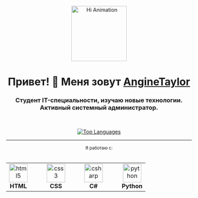 <p align="center">
  <img src="https://github.com/blackcater/blackcater/raw/main/images/Hi.gif"  alt="Hi Animation" width="150" />
</p>

<h1 align="center">Привет! 👋 Меня зовут <a href="https://daniilshat.ru"  target="_blank">AngineTaylor</a></h1>
<h3 align="center">Студент IT-специальности, изучаю новые технологии. Активный системный администратор.</h3>

<br />

<!-- Top Languages -->
<p align="center">
  <a href="https://github.com/anuraghazra/github-readme-stats">    
    <img src="https://github-readme-stats.vercel.app/api/top-langs/?username=anuraghazra&layout=compact" alt="Top Languages" />
  </a>
</p>

---

<div align="center">
  <sub>Я работаю с:</sub>
  <br><br>
  <table>
    <tr>
      <td align="center">
        <a href="https://developer.mozilla.org/ru/docs/Web/HTML"  target="_blank">
          <img src="https://cdn.jsdelivr.net/gh/devicons/devicon/icons/html5/html5-original.svg"  alt="html5" width="50" height="50" />
        </a>
        <br>
        <b>HTML</b>
      </td>
      <td width="20"></td>
      <td align="center">
        <a href="https://developer.mozilla.org/ru/docs/Web/CSS"  target="_blank">
          <img src="https://cdn.jsdelivr.net/gh/devicons/devicon/icons/css3/css3-original.svg"  alt="css3" width="50" height="50" />
        </a>
        <br>
        <b>CSS</b>
      </td>
      <td width="20"></td>
      <td align="center">
        <a href="https://dotnet.microsoft.com/languages/csharp"  target="_blank">
          <img src="https://cdn.jsdelivr.net/gh/devicons/devicon/icons/csharp/csharp-original.svg"  alt="csharp" width="50" height="50" />
        </a>
        <br>
        <b>C#</b>
      </td>
      <td width="20"></td>
      <td align="center">
        <a href="https://www.python.org"  target="_blank">
          <img src="https://cdn.jsdelivr.net/gh/devicons/devicon/icons/python/python-original.svg"  alt="python" width="50" height="50" />
        </a>
        <br>
        <b>Python</b>
      </td>
    </tr>
  </table>
</div>

